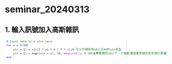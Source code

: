 # seminar_20240313
## 1. 輸入訊號加入高斯雜訊
![圖一](https://github.com/HalladayChen/seminar_20240313/blob/main/input%20with%20gaussian%20white%20noise%20code.png)<br><br>

